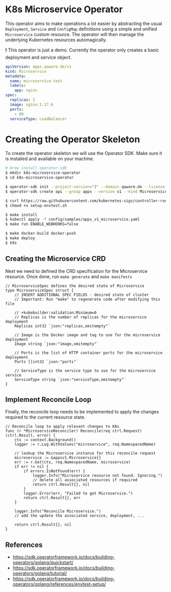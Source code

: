 # K8s Microservice Operator

This operator aims to make operations a lot easier by abstracting the usual
`Deployment`, `Service` and `ConfigMap` definitions using a simple and unified
`Microservice` custom resource. The operator will then manage the underlying
Kubernetes resources automagically.

:exclamation: This operator is just a demo. Currently the operator only creates a basic deployment and service object.

```yaml
apiVersion: apps.qaware.de/v1
kind: Microservice
metadata:
  name: microservice-test
  labels:
    app: nginx
spec:
  replicas: 2
  image: nginx:1.17.6
  ports:
    - 80
  serviceType: LoadBalancer
```

# Creating the Operator Skeleton

To create the operator skeleton we will use the Operator SDK. Make sure it is installed
and available on your machine.

```bash
# brew install operator-sdk
$ mkdir k8s-microservice-operator
$ cd k8s-microservice-operator

$ operator-sdk init --project-version="2" --domain qaware.de --license none --owner "Mario-Leander Reimer" --plugins go.kubebuilder.io/v2 --repo github.com/lreimer/go-for-operations/k8s-microservice-operator
$ operator-sdk create api --group apps --version v1 --kind Microservice --resource=true --controller=true

$ curl https://raw.githubusercontent.com/kubernetes-sigs/controller-runtime/master/hack/setup-envtest.sh -o setup-envtest.sh
$ chmod +x setup-envtest.sh

$ make install
$ kubectl apply -f config/samples/apps_v1_microservice.yaml
$ make run ENABLE_WEBHOOKS=false

$ make docker-build docker-push
$ make deploy
$ k9s
```

## Creating the Microservice CRD

Next we need to defined the CRD specification for the Microservice resource.
Once done, run `make generate` and `make manifests`

```golang
// MicroserviceSpec defines the desired state of Microservice
type MicroserviceSpec struct {
	// INSERT ADDITIONAL SPEC FIELDS - desired state of cluster
	// Important: Run "make" to regenerate code after modifying this file

	// +kubebuilder:validation:Minimum=0
	// Replicas is the number of replicas for the microservice deployment
	Replicas int32 `json:"replicas,omitempty"`

	// Image is the Docker image and tag to use for the microservice deployment
	Image string `json:"image,omitempty"`

	// Ports is the list of HTTP container ports for the microservice deployment
	Ports []int32 `json:"ports"`

	// ServiceType is the service type to use for the microservice service
	ServiceType string `json:"serviceType,omitempty"`
}
```

## Implement Reconcile Loop

Finally, the reconcile loop needs to be implemented to apply the changes required to
the current resource state.

```golang
// Reconcile loop to apply relevant changes to K8s
func (r *MicroserviceReconciler) Reconcile(req ctrl.Request) (ctrl.Result, error) {
	ctx := context.Background()
	logger := r.Log.WithValues("microservice", req.NamespacedName)

	// lookup the Microservice instance for this reconcile request
	microservice := &appsv1.Microservice{}
	err := r.Get(ctx, req.NamespacedName, microservice)
	if err != nil {
		if errors.IsNotFound(err) {
			logger.Info("Microservice resource not found. Ignoring.")
			// delete all associated resources if required
			return ctrl.Result{}, nil
		}
		logger.Error(err, "Failed to get Microservice.")
		return ctrl.Result{}, err
	}

	logger.Info("Reconcile Microservice.")
	// add the update the associated service, deployment, ...

	return ctrl.Result{}, nil
}
```

## References

- https://sdk.operatorframework.io/docs/building-operators/golang/quickstart/
- https://sdk.operatorframework.io/docs/building-operators/golang/tutorial/
- https://sdk.operatorframework.io/docs/building-operators/golang/references/envtest-setup/
